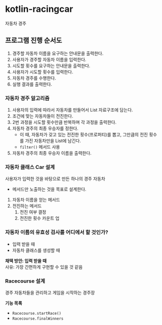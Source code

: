 # kotlin-racingcar

자동차 경주

## 프로그램 진행 순서도

1. 경주할 자동차 이름을 요구하는 안내문을 출력한다.
2. 사용자가 경주할 자동차 이름을 입력한다.
3. 시도할 횟수를 요구하는 안내문을 출력한다.
4. 사용자가 시도할 횟수를 입력한다.
5. 자동차 경주를 수행한다.
6. 실행 결과를 출력한다.

### 자동차 경주 알고리즘

1. 사용자의 입력에 따라서 자동차를 만들어서 List 자료구조에 담는다.
2. 조건에 맞는 자동차들이 전진한다.
3. 2번 과정을 시도할 횟수만큼 반복하며 각 과정을 출력한다.
4. 자동차 경주의 최종 우승자를 정한다.
    - 이 때, 자동차가 갖고 있는 전진한 횟수(프로퍼티)를 뽑고, 그만큼의 전진 횟수를 가진 자동차만을 List에 남긴다.
    - `filter()` 메서드 사용
5. 자동차 경주의 최종 우승자 이름을 출력한다.

### 자동차 클래스 Car 설계

사용자가 입력한 것을 바탕으로 만든 하나의 경주 자동차

- 메서드만 노출하는 것을 목표로 설계한다.

1. 자동차 이름을 얻는 메서드
2. 전진하는 메서드
    1. 전진 여부 결정
    2. 전진한 횟수 카운트 업

### 자동차 이름의 유효성 검사를 어디에서 할 것인가?

- 입력 받을 때
- 자동차 클래스를 생성할 때

**채택 방안: 입력 받을 때**  
사유: 가장 간편하게 구현할 수 있을 것 같음

### Racecourse 설계

경주 자동차들을 관리하고 게임을 시작하는 경주장

**기능 목록**

- `Racecourse.startRace()`
- `Racecourse.finalWinners`

